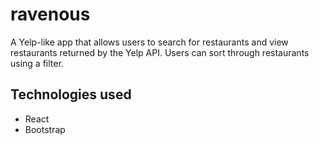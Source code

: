 # ravenous
A Yelp-like app that allows users to search for restaurants and view restaurants returned by the Yelp API. Users can sort through restaurants using a filter.  

## Technologies used
* React
* Bootstrap

